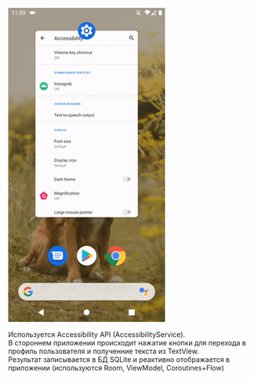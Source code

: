 ![Demo](instagrab.gif)

Используется Accessibility API (AccessibilityService).<br>
В стороннем приложении происходит нажатие кнопки для перехода в профиль пользователя и полученние текста из TextView.<br>
Результат записывается в БД SQLite и реактивно отображается в приложении (используются Room, ViewModel, Coroutines+Flow)